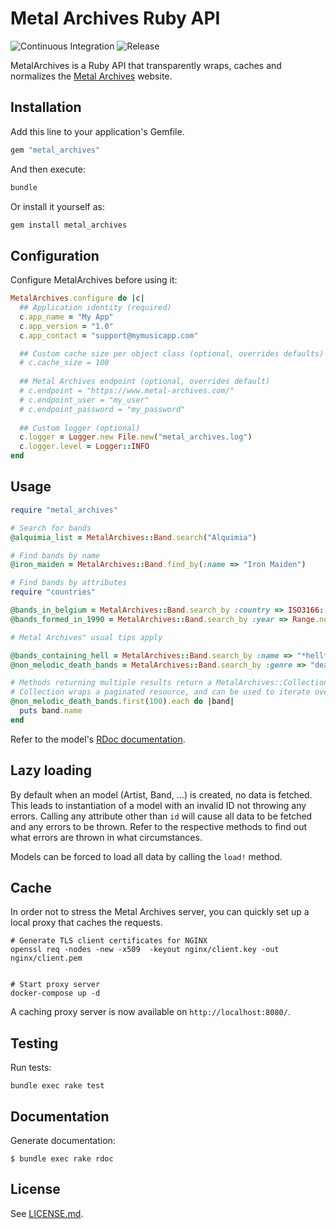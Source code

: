 # Metal Archives Ruby API

![Continuous Integration](https://github.com/floriandejonckheere/metal_archives/workflows/Continuous%20Integration/badge.svg)
![Release](https://img.shields.io/github/v/release/floriandejonckheere/metal_archives?label=Latest%20release)


MetalArchives is a Ruby API that transparently wraps, caches and normalizes the [Metal Archives](https://www.metal-archives.com) website.

## Installation

Add this line to your application's Gemfile.

```ruby
gem "metal_archives"
```

And then execute:

```sh
bundle
```

Or install it yourself as:

```sh
gem install metal_archives
```

## Configuration

Configure MetalArchives before using it:

```ruby
MetalArchives.configure do |c|
  ## Application identity (required)
  c.app_name = "My App"
  c.app_version = "1.0"
  c.app_contact = "support@mymusicapp.com"

  ## Custom cache size per object class (optional, overrides defaults)
  # c.cache_size = 100
  
  ## Metal Archives endpoint (optional, overrides default)
  # c.endpoint = "https://www.metal-archives.com/"
  # c.endpoint_user = "my_user"
  # c.endpoint_password = "my_password"
  
  ## Custom logger (optional)
  c.logger = Logger.new File.new("metal_archives.log")
  c.logger.level = Logger::INFO
end
```

## Usage

```ruby
require "metal_archives"

# Search for bands
@alquimia_list = MetalArchives::Band.search("Alquimia")

# Find bands by name
@iron_maiden = MetalArchives::Band.find_by(:name => "Iron Maiden")

# Find bands by attributes
require "countries"

@bands_in_belgium = MetalArchives::Band.search_by :country => ISO3166::Country["BE"]
@bands_formed_in_1990 = MetalArchives::Band.search_by :year => Range.new(Date.new(1990))

# Metal Archives" usual tips apply

@bands_containing_hell = MetalArchives::Band.search_by :name => "*hell*"
@non_melodic_death_bands = MetalArchives::Band.search_by :genre => "death -melodic"

# Methods returning multiple results return a MetalArchives::Collection.
# Collection wraps a paginated resource, and can be used to iterate over huge queries.
@non_melodic_death_bands.first(100).each do |band|
  puts band.name
end
```

Refer to the model's [RDoc documentation](https://floriandejonckheere.github.io/metal_archives/html/).

## Lazy loading

By default when an model (Artist, Band, ...) is created, no data is fetched. 
This leads to instantiation of a model with an invalid ID not throwing any errors. 
Calling any attribute other than `id` will cause all data to be fetched and any errors to be thrown. 
Refer to the respective methods to find out what errors are thrown in what circumstances.

Models can be forced to load all data by calling the `load!` method.  

## Cache

In order not to stress the Metal Archives server, you can quickly set up a local proxy that caches the requests.

```
# Generate TLS client certificates for NGINX
openssl req -nodes -new -x509  -keyout nginx/client.key -out nginx/client.pem


# Start proxy server
docker-compose up -d
```

A caching proxy server is now available on `http://localhost:8080/`.

## Testing

Run tests:

```
bundle exec rake test
```

## Documentation

Generate documentation:

```
$ bundle exec rake rdoc
```

## License

See [LICENSE.md](LICENSE.md).
